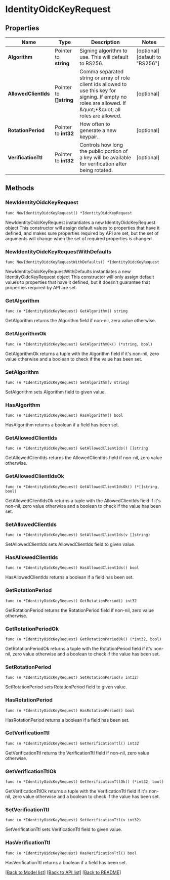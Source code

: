 # IdentityOidcKeyRequest

## Properties

Name | Type | Description | Notes
------------ | ------------- | ------------- | -------------
**Algorithm** | Pointer to **string** | Signing algorithm to use. This will default to RS256. | [optional] [default to "RS256"]
**AllowedClientIds** | Pointer to **[]string** | Comma separated string or array of role client ids allowed to use this key for signing. If empty no roles are allowed. If \&quot;*\&quot; all roles are allowed. | [optional] 
**RotationPeriod** | Pointer to **int32** | How often to generate a new keypair. | [optional] 
**VerificationTtl** | Pointer to **int32** | Controls how long the public portion of a key will be available for verification after being rotated. | [optional] 

## Methods

### NewIdentityOidcKeyRequest

`func NewIdentityOidcKeyRequest() *IdentityOidcKeyRequest`

NewIdentityOidcKeyRequest instantiates a new IdentityOidcKeyRequest object
This constructor will assign default values to properties that have it defined,
and makes sure properties required by API are set, but the set of arguments
will change when the set of required properties is changed

### NewIdentityOidcKeyRequestWithDefaults

`func NewIdentityOidcKeyRequestWithDefaults() *IdentityOidcKeyRequest`

NewIdentityOidcKeyRequestWithDefaults instantiates a new IdentityOidcKeyRequest object
This constructor will only assign default values to properties that have it defined,
but it doesn't guarantee that properties required by API are set

### GetAlgorithm

`func (o *IdentityOidcKeyRequest) GetAlgorithm() string`

GetAlgorithm returns the Algorithm field if non-nil, zero value otherwise.

### GetAlgorithmOk

`func (o *IdentityOidcKeyRequest) GetAlgorithmOk() (*string, bool)`

GetAlgorithmOk returns a tuple with the Algorithm field if it's non-nil, zero value otherwise
and a boolean to check if the value has been set.

### SetAlgorithm

`func (o *IdentityOidcKeyRequest) SetAlgorithm(v string)`

SetAlgorithm sets Algorithm field to given value.

### HasAlgorithm

`func (o *IdentityOidcKeyRequest) HasAlgorithm() bool`

HasAlgorithm returns a boolean if a field has been set.

### GetAllowedClientIds

`func (o *IdentityOidcKeyRequest) GetAllowedClientIds() []string`

GetAllowedClientIds returns the AllowedClientIds field if non-nil, zero value otherwise.

### GetAllowedClientIdsOk

`func (o *IdentityOidcKeyRequest) GetAllowedClientIdsOk() (*[]string, bool)`

GetAllowedClientIdsOk returns a tuple with the AllowedClientIds field if it's non-nil, zero value otherwise
and a boolean to check if the value has been set.

### SetAllowedClientIds

`func (o *IdentityOidcKeyRequest) SetAllowedClientIds(v []string)`

SetAllowedClientIds sets AllowedClientIds field to given value.

### HasAllowedClientIds

`func (o *IdentityOidcKeyRequest) HasAllowedClientIds() bool`

HasAllowedClientIds returns a boolean if a field has been set.

### GetRotationPeriod

`func (o *IdentityOidcKeyRequest) GetRotationPeriod() int32`

GetRotationPeriod returns the RotationPeriod field if non-nil, zero value otherwise.

### GetRotationPeriodOk

`func (o *IdentityOidcKeyRequest) GetRotationPeriodOk() (*int32, bool)`

GetRotationPeriodOk returns a tuple with the RotationPeriod field if it's non-nil, zero value otherwise
and a boolean to check if the value has been set.

### SetRotationPeriod

`func (o *IdentityOidcKeyRequest) SetRotationPeriod(v int32)`

SetRotationPeriod sets RotationPeriod field to given value.

### HasRotationPeriod

`func (o *IdentityOidcKeyRequest) HasRotationPeriod() bool`

HasRotationPeriod returns a boolean if a field has been set.

### GetVerificationTtl

`func (o *IdentityOidcKeyRequest) GetVerificationTtl() int32`

GetVerificationTtl returns the VerificationTtl field if non-nil, zero value otherwise.

### GetVerificationTtlOk

`func (o *IdentityOidcKeyRequest) GetVerificationTtlOk() (*int32, bool)`

GetVerificationTtlOk returns a tuple with the VerificationTtl field if it's non-nil, zero value otherwise
and a boolean to check if the value has been set.

### SetVerificationTtl

`func (o *IdentityOidcKeyRequest) SetVerificationTtl(v int32)`

SetVerificationTtl sets VerificationTtl field to given value.

### HasVerificationTtl

`func (o *IdentityOidcKeyRequest) HasVerificationTtl() bool`

HasVerificationTtl returns a boolean if a field has been set.


[[Back to Model list]](../README.md#documentation-for-models) [[Back to API list]](../README.md#documentation-for-api-endpoints) [[Back to README]](../README.md)


